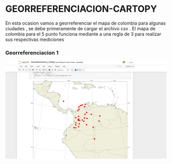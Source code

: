 # GEORREFERENCIACION-CARTOPY

En esta ocasion vamos a georreferenciar el mapa de colombia para algunas ciudades , se debe primeramente de cargar el archivo csv . El mapa de colombia para el 5 punto 
funciona mediante a una regla de 3 para realizar sus respectivas mediciones
<h3>Georreferenciacion 1</h3>

![](Imagenes/geo.PNG)

